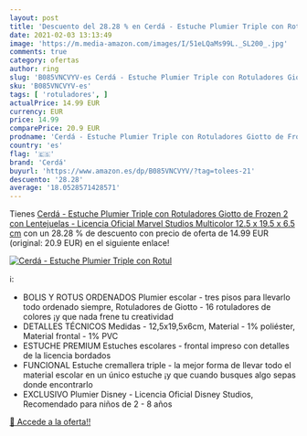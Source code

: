 ```yaml
---
layout: post
title: 'Descuento del 28.28 % en Cerdá - Estuche Plumier Triple con Rotul'
date: 2021-02-03 13:13:49
image: 'https://m.media-amazon.com/images/I/51eLQaMs99L._SL200_.jpg'
comments: true
category: ofertas
author: ring
slug: 'B085VNCVYV-es Cerdá - Estuche Plumier Triple con Rotuladores Giotto de...'
sku: 'B085VNCVYV-es'
tags: [ 'rotuladores', ]
actualPrice: 14.99 EUR
currency: EUR
price: 14.99
comparePrice: 20.9 EUR
prodname: 'Cerdá - Estuche Plumier Triple con Rotuladores Giotto de Frozen 2 con Lentejuelas - Licencia Oficial Marvel Studios  Multicolor  12.5 x 19.5 x 6.5 cm'
country: 'es'
flag: '🇪🇸'
brand: 'Cerdá'
buyurl: 'https://www.amazon.es/dp/B085VNCVYV/?tag=tolees-21'
descuento: '28.28'
average: '18.0528571428571'
---
```


Tienes [Cerdá - Estuche Plumier Triple con Rotuladores Giotto de Frozen 2 con Lentejuelas - Licencia Oficial Marvel Studios  Multicolor  12.5 x 19.5 x 6.5 cm](https://www.amazon.es/dp/B085VNCVYV/?tag=tolees-21) con un 28.28 % de descuento con precio de oferta de 14.99 EUR (original: 20.9 EUR) en el siguiente enlace!

[![Cerdá - Estuche Plumier Triple con Rotul](https://m.media-amazon.com/images/I/51eLQaMs99L._SL200_.jpg)](https://www.amazon.es/dp/B085VNCVYV/?tag=tolees-21)

ℹ️:

- BOLIS Y ROTUS ORDENADOS Plumier escolar - tres pisos para llevarlo todo ordenado siempre, Rotuladores de Giotto - 16 rotuladores de colores ¡y que nada frene tu creatividad
- DETALLES TÉCNICOS Medidas - 12,5x19,5x6cm, Material - 1% poliéster, Material frontal - 1% PVC
- ESTUCHE PREMIUM Estuches escolares - frontal impreso con detalles de la licencia bordados
- FUNCIONAL Estuche cremallera triple - la mejor forma de llevar todo el material escolar en un único estuche ¡y que cuando busques algo sepas donde encontrarlo
- EXCLUSIVO Plumier Disney - Licencia Oficial Disney Studios, Recomendado para niños de 2 - 8 años

[🛒 Accede a la oferta!!](https://www.amazon.es/dp/B085VNCVYV/?tag=tolees-21)
